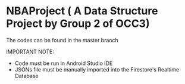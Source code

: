 # NBAProject ( A Data Structure Project by Group 2 of OCC3)

The codes can be found in the master branch 

IMPORTANT NOTE:
  - Code must be run in Android Studio IDE 
  - JSONs file must be manually imported into the Firestore's Realtime Database

